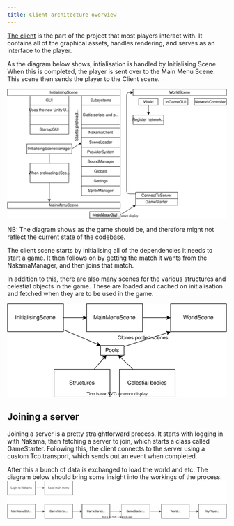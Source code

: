 ```yaml
---
title: Client architecture overview
---
```


[The client](https://github.com/OpenHellion/Client) is the part of the project that most players interact with. It contains all of the graphical assets, handles rendering, and serves as an interface to the player.

As the diagram below shows, intialisation is handled by Initialising Scene. When this is completed, the player is sent over to the Main Menu Scene. This scene then sends the player to the Client scene.

![A diagram of the OpenHellion client architecture.](res/ClientArchitecture.drawio.svg)

NB: The diagram shows as the game should be, and therefore mignt not reflect the current state of the codebase.

The client scene starts by initialising all of the dependencies it needs to start a game. It then follows on by getting the match it wants from the NakamaManager, and then joins that match.

In addition to this, there are also many scenes for the various structures and celestial objects in the game. These are loaded and cached on initialisation and fetched when they are to be used in the game.

![A diagram showing how scenes interact with eachother.](res/Scenes.drawio.svg)

## Joining a server
Joining a server is a pretty straightforward process. It starts with logging in with Nakama, then fetching a server to join, which starts a class called GameStarter. Following this, the client connects to the server using a custom Tcp transport, which sends out an event when completed.

After this a bunch of data is exchanged to load the world and etc. The diagram below should bring some insight into the workings of the process.
![A diagram of the joining process.](res/ClientConnection.drawio.svg)
